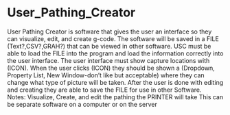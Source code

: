 # User_Pathing_Creator
User Pathing Creator is software that gives the user an interface so they can visualize, edit, and create g-code. The software will be saved in a FILE (Text?,CSV?,GRAH?) that can be viewed in other software. USC must be able to load the FILE into the program and load the information correctly into the user interface. The user interface must show capture locations with (ICON). When the user clicks (ICON) they should be shown a (Dropdown, Property List, New Window-don’t like but acceptable) where they can change what type of picture will be taken.  After the user is done with editing and creating they are able to save the FILE for use in other Software.  
Notes:
Visualize, Create, and edit the pathing the PRINTER will take
This can be separate software on a computer or on the server

